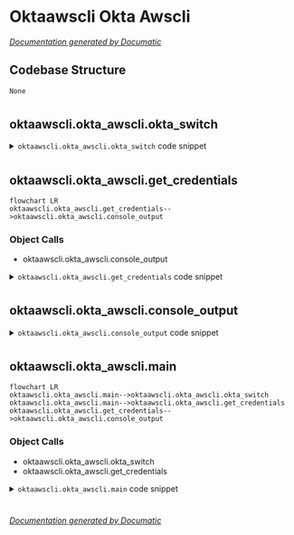 # Oktaawscli Okta Awscli

[_Documentation generated by Documatic_](https://www.documatic.com)

<!---Documatic-section-Codebase Structure-start--->
## Codebase Structure

<!---Documatic-block-system_architecture-start--->
```mermaid
None
```
<!---Documatic-block-system_architecture-end--->

# #
<!---Documatic-section-Codebase Structure-end--->

<!---Documatic-section-oktaawscli.okta_awscli.okta_switch-start--->
## oktaawscli.okta_awscli.okta_switch

<!---Documatic-section-okta_switch-start--->
<!---Documatic-block-oktaawscli.okta_awscli.okta_switch-start--->
<details>
	<summary><code>oktaawscli.okta_awscli.okta_switch</code> code snippet</summary>

```python
def okta_switch(logger):
    okta_profiles = sorted(OktaAuthConfig.get_okta_profiles())
    okta_profile_selected = 0 if len(okta_profiles) == 1 else None
    if okta_profile_selected is None:
        print('Available Okta profiles:')
        for (index, profile) in enumerate(okta_profiles):
            print('%d: %s' % (index + 1, profile))
        okta_profile_selected = int(input('Please select Okta profile: ')) - 1
        logger.debug(f'Selected {okta_profiles[okta_profile_selected]}')
    return okta_profiles[okta_profile_selected]
```
</details>
<!---Documatic-block-oktaawscli.okta_awscli.okta_switch-end--->
<!---Documatic-section-okta_switch-end--->

# #
<!---Documatic-section-oktaawscli.okta_awscli.okta_switch-end--->

<!---Documatic-section-oktaawscli.okta_awscli.get_credentials-start--->
## oktaawscli.okta_awscli.get_credentials

<!---Documatic-section-get_credentials-start--->
```mermaid
flowchart LR
oktaawscli.okta_awscli.get_credentials-->oktaawscli.okta_awscli.console_output
```

### Object Calls

* oktaawscli.okta_awscli.console_output

<!---Documatic-block-oktaawscli.okta_awscli.get_credentials-start--->
<details>
	<summary><code>oktaawscli.okta_awscli.get_credentials</code> code snippet</summary>

```python
def get_credentials(aws_auth, okta_profile, profile, verbose, logger, totp_token, cache, refresh_role, okta_username=None, okta_password=None):
    okta_auth_config = OktaAuthConfig(logger)
    okta = OktaAuth(okta_profile, verbose, logger, totp_token, okta_auth_config, okta_username, okta_password)
    (_, assertion) = okta.get_assertion()
    role = aws_auth.choose_aws_role(assertion, refresh_role)
    (principal_arn, role_arn) = role
    okta_auth_config.write_role_to_profile(okta_profile, role_arn)
    duration = okta_auth_config.duration_for(okta_profile)
    sts_token = aws_auth.get_sts_token(role_arn, principal_arn, assertion, duration=duration, logger=logger)
    access_key_id = sts_token['AccessKeyId']
    secret_access_key = sts_token['SecretAccessKey']
    session_token = sts_token['SessionToken']
    session_token_expiry = sts_token['Expiration']
    logger.info('Session token expires on: %s' % session_token_expiry)
    if not aws_auth.profile:
        exports = console_output(access_key_id, secret_access_key, session_token, verbose)
        if cache:
            cache = open('%s/.okta-credentials.cache' % (os.path.expanduser('~'),), 'w')
            cache.write(exports)
            cache.close()
        sys.exit(0)
    else:
        aws_auth.write_sts_token(access_key_id, secret_access_key, session_token)
```
</details>
<!---Documatic-block-oktaawscli.okta_awscli.get_credentials-end--->
<!---Documatic-section-get_credentials-end--->

# #
<!---Documatic-section-oktaawscli.okta_awscli.get_credentials-end--->

<!---Documatic-section-oktaawscli.okta_awscli.console_output-start--->
## oktaawscli.okta_awscli.console_output

<!---Documatic-section-console_output-start--->
<!---Documatic-block-oktaawscli.okta_awscli.console_output-start--->
<details>
	<summary><code>oktaawscli.okta_awscli.console_output</code> code snippet</summary>

```python
def console_output(access_key_id, secret_access_key, session_token, verbose):
    exports = '\n'.join(['export AWS_ACCESS_KEY_ID=%s' % access_key_id, 'export AWS_SECRET_ACCESS_KEY=%s' % secret_access_key, 'export AWS_SESSION_TOKEN=%s' % session_token])
    if verbose:
        print('Use these to set your environment variables:')
        print(exports)
    return exports
```
</details>
<!---Documatic-block-oktaawscli.okta_awscli.console_output-end--->
<!---Documatic-section-console_output-end--->

# #
<!---Documatic-section-oktaawscli.okta_awscli.console_output-end--->

<!---Documatic-section-oktaawscli.okta_awscli.main-start--->
## oktaawscli.okta_awscli.main

<!---Documatic-section-main-start--->
```mermaid
flowchart LR
oktaawscli.okta_awscli.main-->oktaawscli.okta_awscli.okta_switch
oktaawscli.okta_awscli.main-->oktaawscli.okta_awscli.get_credentials
oktaawscli.okta_awscli.get_credentials-->oktaawscli.okta_awscli.console_output
```

### Object Calls

* oktaawscli.okta_awscli.okta_switch
* oktaawscli.okta_awscli.get_credentials

<!---Documatic-block-oktaawscli.okta_awscli.main-start--->
<details>
	<summary><code>oktaawscli.okta_awscli.main</code> code snippet</summary>

```python
@click.command()
@click.option('-v', '--verbose', is_flag=True, help='Enables verbose mode')
@click.option('-V', '--version', is_flag=True, help='Outputs version number and sys.exits')
@click.option('-d', '--debug', is_flag=True, help='Enables debug mode')
@click.option('-f', '--force', is_flag=True, help='Forces new STS credentials. Skips STS credentials validation.')
@click.option('-o', '--okta-profile', help='Name of the profile to use in .okta-aws. If none is provided, then the default profile will be used.\n')
@click.option('-p', '--profile', help="Name of the profile to store temporary credentials in ~/.aws/credentials. If profile doesn't exist, it will be created. If omitted, credentials will output to console.\n")
@click.option('-c', '--cache', is_flag=True, help='Cache the default profile credentials to ~/.okta-credentials.cache\n')
@click.option('-r', '--refresh-role', is_flag=True, help='Refreshes the AWS role to be assumed')
@click.option('-t', '--token', help='TOTP token from your authenticator app')
@click.option('-l', '--lookup', is_flag=True, help='Look up AWS account names')
@click.option('-U', '--username', 'okta_username', help='Okta username')
@click.option('-P', '--password', 'okta_password', help='Okta password')
@click.option('--config', is_flag=True, help='Okta config initialization/addition')
@click.option('-s', '--switch', is_flag=True, default=False, is_eager=True, help='Switch to another okta profile and refresh the token')
@click.argument('awscli_args', nargs=-1, type=click.UNPROCESSED)
def main(okta_profile, profile, verbose, version, debug, force, cache, lookup, awscli_args, refresh_role, token, okta_username, okta_password, config, switch):
    if version:
        print(__version__)
        sys.exit(0)
    logger = logging.getLogger('okta-awscli')
    logger.setLevel(logging.DEBUG)
    handler = logging.StreamHandler()
    handler.setLevel(logging.WARN)
    formatter = logging.Formatter('%(levelname)s - %(message)s')
    handler.setFormatter(formatter)
    if verbose:
        handler.setLevel(logging.INFO)
    if debug:
        handler.setLevel(logging.DEBUG)
    logger.addHandler(handler)
    if config:
        OktaAuthConfig.configure(logger)
    if not okta_profile:
        okta_profile = 'default'
    if switch:
        okta_profile = okta_switch(logger)
    aws_auth = AwsAuth(profile, okta_profile, lookup, verbose, logger)
    if force or not aws_auth.check_sts_token():
        if force and profile:
            logger.info('Force option selected,                 getting new credentials anyway.')
        get_credentials(aws_auth, okta_profile, profile, verbose, logger, token, cache, refresh_role, okta_username, okta_password)
    if awscli_args:
        aws_auth.execute_aws_args(awscli_args, logger)
```
</details>
<!---Documatic-block-oktaawscli.okta_awscli.main-end--->
<!---Documatic-section-main-end--->

# #
<!---Documatic-section-oktaawscli.okta_awscli.main-end--->

[_Documentation generated by Documatic_](https://www.documatic.com)